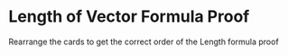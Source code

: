 # Length of Vector Formula Proof

Rearrange the cards to get the correct order of the Length formula proof